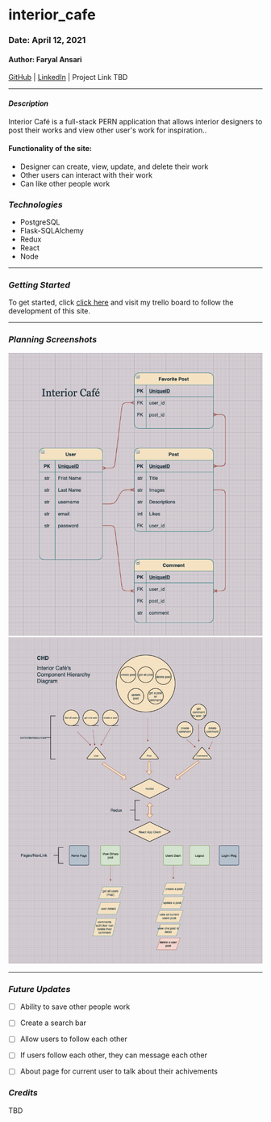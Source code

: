 # interior_cafe

### Date: April 12, 2021

#### Author: Faryal Ansari

[GitHub](https://github.com/f-ansari) | 
[LinkedIn](https://www.linkedin.com/in/faryal-a-43505b154/) |
Project Link TBD

***

#### ***Description***

Interior Café is a full-stack PERN application that allows interior designers to post their works and view other user's work for inspiration..

#### Functionality of the site: 
  * Designer can create, view, update, and delete their work
  * Other users can interact with their work 
  * Can like other people work


### ***Technologies***

* PostgreSQL
* Flask-SQLAlchemy
* Redux
* React
* Node

***

### ***Getting Started***

To get started, click [click here](https://trello.com/b/LIRIWtwm/interior-caf%C3%A9) and visit my trello board to follow the development of this site.

***

### ***Planning Screenshots***

![ERD](/assets/interior_cafe_erd.png)
![CHD](/assets/interior_cafe_chd.png)

***

### ***Future Updates***

- [ ] Ability to save other people work
- [ ] Create a search bar
- [ ] Allow users to follow each other 
- [ ] If users follow each other, they can message each other
- [ ] About page for current user to talk about their achivements


### ***Credits***
TBD